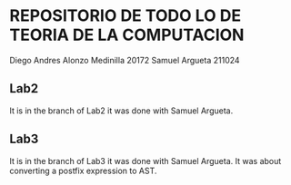 # REPOSITORIO DE TODO LO DE TEORIA DE LA COMPUTACION
Diego Andres Alonzo Medinilla   20172
Samuel Argueta 211024
## Lab2
It is in the branch of Lab2 it was done with Samuel Argueta.

## Lab3
It is in the branch of Lab3 it was done with Samuel Argueta. It was about converting a postfix expression to AST.